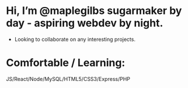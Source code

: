 # Hi, I’m @maplegilbs sugarmaker by day - aspiring webdev by night.
- Looking to collaborate on any interesting projects.

# Comfortable / Learning:
JS/React/Node/MySQL/HTML5/CSS3/Express/PHP

